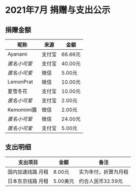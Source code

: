 # 2021年7月 捐赠与支出公示

## 捐赠金额

| 昵称         | 来源   | 金额    |
| ------------ | ------ | ------- |
| Ayanami      | 支付宝 | 66.66元 |
| *匿名小可爱* | 支付宝 | 40.00元 |
| *匿名小可爱* | 微信   | 5.00元  |
| LemonPrat    | 微信   | 10.00元 |
| 夏雪冬花     | 支付宝 | 10.00元 |
| *匿名小可爱* | 支付宝 | 2.00元  |
| Kemomimi醬   | 微信   | 2.00元  |
| *匿名小可爱* | 微信   | 24.00元 |
| *匿名小可爱* | 支付宝 | 5.00元  |

## 支出明细

| 支出项目          | 金额     | 备注                 |
| ----------------- | -------- | -------------------- |
| 国内加速线路 月租 | 8.00元   | 实为年付，折算为月租 |
| 日本东京线路 月租 | 5.00美元 | 约合人民币32.59元    |



